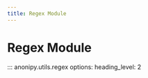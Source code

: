 ```yaml
---
title: Regex Module
---
```


# Regex Module

::: anonipy.utils.regex
    options:
        heading_level: 2
